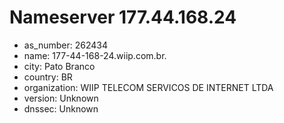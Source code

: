 # Nameserver 177.44.168.24

* as_number: 262434
* name: 177-44-168-24.wiip.com.br.
* city: Pato Branco
* country: BR
* organization: WIIP TELECOM SERVICOS DE INTERNET LTDA
* version: Unknown
* dnssec: Unknown
